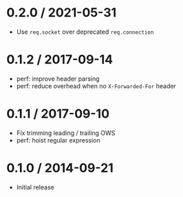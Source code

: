 0.2.0 / 2021-05-31
==================

-   Use `req.socket` over deprecated `req.connection`

0.1.2 / 2017-09-14
==================

-   perf: improve header parsing
-   perf: reduce overhead when no `X-Forwarded-For` header

0.1.1 / 2017-09-10
==================

-   Fix trimming leading / trailing OWS
-   perf: hoist regular expression

0.1.0 / 2014-09-21
==================

-   Initial release
